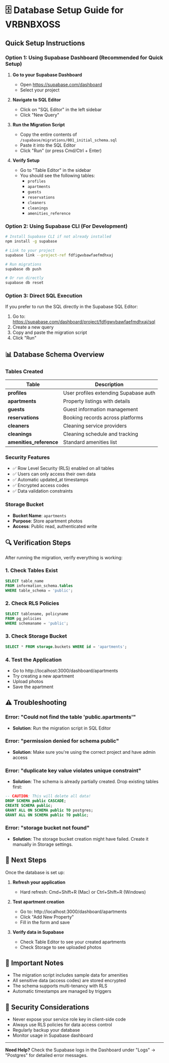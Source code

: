 # 🗄️ Database Setup Guide for VRBNBXOSS

## Quick Setup Instructions

### Option 1: Using Supabase Dashboard (Recommended for Quick Setup)

1. **Go to your Supabase Dashboard**
   - Open https://supabase.com/dashboard
   - Select your project

2. **Navigate to SQL Editor**
   - Click on "SQL Editor" in the left sidebar
   - Click "New Query"

3. **Run the Migration Script**
   - Copy the entire contents of `/supabase/migrations/001_initial_schema.sql`
   - Paste it into the SQL Editor
   - Click "Run" (or press Cmd/Ctrl + Enter)

4. **Verify Setup**
   - Go to "Table Editor" in the sidebar
   - You should see the following tables:
     - `profiles`
     - `apartments`
     - `guests`
     - `reservations`
     - `cleaners`
     - `cleanings`
     - `amenities_reference`

### Option 2: Using Supabase CLI (For Development)

```bash
# Install Supabase CLI if not already installed
npm install -g supabase

# Link to your project
supabase link --project-ref fdfigwvbawfaefmdhxaj

# Run migrations
supabase db push

# Or run directly
supabase db reset
```

### Option 3: Direct SQL Execution

If you prefer to run the SQL directly in the Supabase SQL Editor:

1. Go to: https://supabase.com/dashboard/project/fdfigwvbawfaefmdhxaj/sql
2. Create a new query
3. Copy and paste the migration script
4. Click "Run"

## 📊 Database Schema Overview

### Tables Created

| Table | Description |
|-------|-------------|
| **profiles** | User profiles extending Supabase auth |
| **apartments** | Property listings with details |
| **guests** | Guest information management |
| **reservations** | Booking records across platforms |
| **cleaners** | Cleaning service providers |
| **cleanings** | Cleaning schedule and tracking |
| **amenities_reference** | Standard amenities list |

### Security Features

- ✅ Row Level Security (RLS) enabled on all tables
- ✅ Users can only access their own data
- ✅ Automatic updated_at timestamps
- ✅ Encrypted access codes
- ✅ Data validation constraints

### Storage Bucket

- **Bucket Name**: `apartments`
- **Purpose**: Store apartment photos
- **Access**: Public read, authenticated write

## 🔍 Verification Steps

After running the migration, verify everything is working:

### 1. Check Tables Exist
```sql
SELECT table_name 
FROM information_schema.tables 
WHERE table_schema = 'public';
```

### 2. Check RLS Policies
```sql
SELECT tablename, policyname 
FROM pg_policies 
WHERE schemaname = 'public';
```

### 3. Check Storage Bucket
```sql
SELECT * FROM storage.buckets WHERE id = 'apartments';
```

### 4. Test the Application
- Go to http://localhost:3000/dashboard/apartments
- Try creating a new apartment
- Upload photos
- Save the apartment

## ⚠️ Troubleshooting

### Error: "Could not find the table 'public.apartments'"
- **Solution**: Run the migration script in SQL Editor

### Error: "permission denied for schema public"
- **Solution**: Make sure you're using the correct project and have admin access

### Error: "duplicate key value violates unique constraint"
- **Solution**: The schema is already partially created. Drop existing tables first:
```sql
-- CAUTION: This will delete all data!
DROP SCHEMA public CASCADE;
CREATE SCHEMA public;
GRANT ALL ON SCHEMA public TO postgres;
GRANT ALL ON SCHEMA public TO public;
```

### Error: "storage bucket not found"
- **Solution**: The storage bucket creation might have failed. Create it manually in Storage settings.

## 🚀 Next Steps

Once the database is set up:

1. **Refresh your application**
   - Hard refresh: Cmd+Shift+R (Mac) or Ctrl+Shift+R (Windows)

2. **Test apartment creation**
   - Go to: http://localhost:3000/dashboard/apartments
   - Click "Add New Property"
   - Fill in the form and save

3. **Verify data in Supabase**
   - Check Table Editor to see your created apartments
   - Check Storage to see uploaded photos

## 📝 Important Notes

- The migration script includes sample data for amenities
- All sensitive data (access codes) are stored encrypted
- The schema supports multi-tenancy with RLS
- Automatic timestamps are managed by triggers

## 🔐 Security Considerations

- Never expose your service role key in client-side code
- Always use RLS policies for data access control
- Regularly backup your database
- Monitor usage in Supabase dashboard

---

**Need Help?** Check the Supabase logs in the Dashboard under "Logs" → "Postgres" for detailed error messages.
